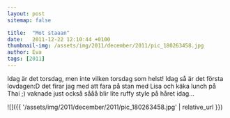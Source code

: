 ```yaml
---
layout: post
sitemap: false

title:  "Mot staaan"
date:   2011-12-22 12:10:44 +0100
thumbnail-img: /assets/img/2011/december/2011/pic_180263458.jpg
author: Eva
tags: [2011]
---
```


Idag är det torsdag, men inte vilken torsdag som helst! Idag så är det första lovdagen:D det firar jag med att fara på stan med Lisa och käka lunch på Thai ;) vaknade just också sååå blir lite ruffy style på håret idag...

![]({{ '/assets/img/2011/december/2011/pic_180263458.jpg'  | relative_url }})

